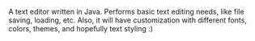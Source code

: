 A text editor written in Java. Performs basic text editing needs, like file saving, loading, etc. Also, it will have customization with different fonts, colors, themes, and hopefully text styling :)
